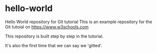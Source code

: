 # hello-world
Hello World repository for Git tutorial
This is an example repository for the Git tutoial on https://www.w3schools.com

This repository is built step by step in the tutorial.

It's also the first time that we can say we 'gitted'.
